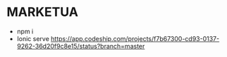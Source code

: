 # MARKETUA

- npm i
- Ionic serve
https://app.codeship.com/projects/f7b67300-cd93-0137-9262-36d20f9c8e15/status?branch=master
